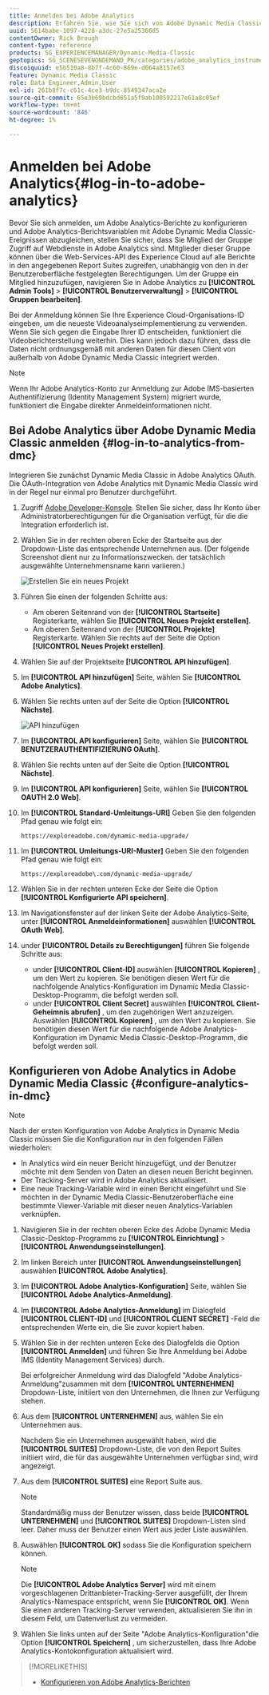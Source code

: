```yaml
---
title: Anmelden bei Adobe Analytics
description: Erfahren Sie, wie Sie sich von Adobe Dynamic Media Classic aus bei Adobe Analytics anmelden.
uuid: 5614babe-1097-4228-a3dc-27e5a25366d5
contentOwner: Rick Brough
content-type: reference
products: SG_EXPERIENCEMANAGER/Dynamic-Media-Classic
geptopics: SG_SCENESEVENONDEMAND_PK/categories/adobe_analytics_instrumentation_kit
discoiquuid: e5b510a8-8b7f-4c60-869e-d664a8157e63
feature: Dynamic Media Classic
role: Data Engineer,Admin,User
exl-id: 261b8f7c-c61c-4ce3-b9dc-8549347aca2e
source-git-commit: 65e3b69bdcbd651a5f9ab100592217e61a8c05ef
workflow-type: tm+mt
source-wordcount: '846'
ht-degree: 1%

---
```


# Anmelden bei Adobe Analytics{#log-in-to-adobe-analytics}

Bevor Sie sich anmelden, um Adobe Analytics-Berichte zu konfigurieren und Adobe Analytics-Berichtsvariablen mit Adobe Dynamic Media Classic-Ereignissen abzugleichen, stellen Sie sicher, dass Sie Mitglied der Gruppe Zugriff auf Webdienste in Adobe Analytics sind. Mitglieder dieser Gruppe können über die Web-Services-API des Experience Cloud auf alle Berichte in den angegebenen Report Suites zugreifen, unabhängig von den in der Benutzeroberfläche festgelegten Berechtigungen. Um der Gruppe ein Mitglied hinzuzufügen, navigieren Sie in Adobe Analytics zu **[!UICONTROL Admin Tools]** > **[!UICONTROL Benutzerverwaltung]** > **[!UICONTROL Gruppen bearbeiten]**.

Bei der Anmeldung können Sie Ihre Experience Cloud-Organisations-ID eingeben, um die neueste Videoanalyseimplementierung zu verwenden. Wenn Sie sich gegen die Eingabe Ihrer ID entscheiden, funktioniert die Videoberichterstellung weiterhin. Dies kann jedoch dazu führen, dass die Daten nicht ordnungsgemäß mit anderen Daten für diesen Client von außerhalb von Adobe Dynamic Media Classic integriert werden.

>[!NOTE]
>
>Wenn Ihr Adobe Analytics-Konto zur Anmeldung zur Adobe IMS-basierten Authentifizierung (Identity Management System) migriert wurde, funktioniert die Eingabe direkter Anmeldeinformationen nicht.

## Bei Adobe Analytics über Adobe Dynamic Media Classic anmelden {#log-in-to-analytics-from-dmc}

Integrieren Sie zunächst Dynamic Media Classic in Adobe Analytics OAuth. Die OAuth-Integration von Adobe Analytics mit Dynamic Media Classic wird in der Regel nur einmal pro Benutzer durchgeführt.

1. Zugriff [Adobe Developer-Konsole](https://developer.adobe.com/console). Stellen Sie sicher, dass Ihr Konto über Administratorberechtigungen für die Organisation verfügt, für die die Integration erforderlich ist.
1. Wählen Sie in der rechten oberen Ecke der Startseite aus der Dropdown-Liste das entsprechende Unternehmen aus. (Der folgende Screenshot dient nur zu Informationszwecken. der tatsächlich ausgewählte Unternehmensname kann variieren.)

   ![Erstellen Sie ein neues Projekt](assets/analytics-oauth1.png)

1. Führen Sie einen der folgenden Schritte aus:

   * Am oberen Seitenrand von der **[!UICONTROL Startseite]** Registerkarte, wählen Sie **[!UICONTROL Neues Projekt erstellen]**.
   * Am oberen Seitenrand von der **[!UICONTROL Projekte]** Registerkarte. Wählen Sie rechts auf der Seite die Option **[!UICONTROL Neues Projekt erstellen]**.

1. Wählen Sie auf der Projektseite **[!UICONTROL API hinzufügen]**.
1. Im **[!UICONTROL API hinzufügen]** Seite, wählen Sie **[!UICONTROL Adobe Analytics]**.
1. Wählen Sie rechts unten auf der Seite die Option **[!UICONTROL Nächste]**.

   ![API hinzufügen](assets/analytics-oauth2.png)

1. Im **[!UICONTROL API konfigurieren]** Seite, wählen Sie **[!UICONTROL BENUTZERAUTHENTIFIZIERUNG OAuth]**.
1. Wählen Sie rechts unten auf der Seite die Option **[!UICONTROL Nächste]**.
1. Im **[!UICONTROL API konfigurieren]** Seite, wählen Sie **[!UICONTROL OAUTH 2.0 Web]**.
1. Im **[!UICONTROL Standard-Umleitungs-URI]** Geben Sie den folgenden Pfad genau wie folgt ein:

   `https://exploreadobe.com/dynamic-media-upgrade/`

1. Im **[!UICONTROL Umleitungs-URI-Muster]** Geben Sie den folgenden Pfad genau wie folgt ein:

   `https://exploreadobe\.com/dynamic-media-upgrade/`

1. Wählen Sie in der rechten unteren Ecke der Seite die Option **[!UICONTROL Konfigurierte API speichern]**.
1. Im Navigationsfenster auf der linken Seite der Adobe Analytics-Seite, unter **[!UICONTROL Anmeldeinformationen]** auswählen **[!UICONTROL OAuth Web]**.
1. under **[!UICONTROL Details zu Berechtigungen]** führen Sie folgende Schritte aus:
   * under **[!UICONTROL Client-ID]** auswählen **[!UICONTROL Kopieren]** , um den Wert zu kopieren. Sie benötigen diesen Wert für die nachfolgende Analytics-Konfiguration im Dynamic Media Classic-Desktop-Programm, die befolgt werden soll.
   * under **[!UICONTROL Client Secret]** auswählen **[!UICONTROL Client-Geheimnis abrufen]** , um den zugehörigen Wert anzuzeigen. Auswählen **[!UICONTROL Kopieren]** , um den Wert zu kopieren. Sie benötigen diesen Wert für die nachfolgende Adobe Analytics-Konfiguration im Dynamic Media Classic-Desktop-Programm, die befolgt werden soll.

## Konfigurieren von Adobe Analytics in Adobe Dynamic Media Classic {#configure-analytics-in-dmc}

>[!NOTE]
>
>Nach der ersten Konfiguration von Adobe Analytics in Dynamic Media Classic müssen Sie die Konfiguration nur in den folgenden Fällen wiederholen:
>
>* In Analytics wird ein neuer Bericht hinzugefügt, und der Benutzer möchte mit dem Senden von Daten an diesen neuen Bericht beginnen.
>* Der Tracking-Server wird in Adobe Analytics aktualisiert.
>* Eine neue Tracking-Variable wird in einen Bericht eingeführt und Sie möchten in der Dynamic Media Classic-Benutzeroberfläche eine bestimmte Viewer-Variable mit dieser neuen Analytics-Variablen verknüpfen.
>


1. Navigieren Sie in der rechten oberen Ecke des Adobe Dynamic Media Classic-Desktop-Programms zu **[!UICONTROL Einrichtung]** > **[!UICONTROL Anwendungseinstellungen]**.
1. Im linken Bereich unter **[!UICONTROL Anwendungseinstellungen]** auswählen **[!UICONTROL Adobe Analytics]**.
1. Im **[!UICONTROL Adobe Analytics-Konfiguration]** Seite, wählen Sie **[!UICONTROL Adobe Analytics-Anmeldung]**.
1. Im **[!UICONTROL Adobe Analytics-Anmeldung]** im Dialogfeld **[!UICONTROL CLIENT-ID]** und **[!UICONTROL CLIENT SECRET]** -Feld die entsprechenden Werte ein, die Sie zuvor kopiert haben.
1. Wählen Sie in der rechten unteren Ecke des Dialogfelds die Option **[!UICONTROL Anmelden]** und führen Sie Ihre Anmeldung bei Adobe IMS (Identity Management Services) durch.

   Bei erfolgreicher Anmeldung wird das Dialogfeld &quot;Adobe Analytics-Anmeldung&quot;zusammen mit dem **[!UICONTROL UNTERNEHMEN]** Dropdown-Liste, initiiert von den Unternehmen, die Ihnen zur Verfügung stehen.

1. Aus dem **[!UICONTROL UNTERNEHMEN]** aus, wählen Sie ein Unternehmen aus.

   Nachdem Sie ein Unternehmen ausgewählt haben, wird die **[!UICONTROL SUITES]** Dropdown-Liste, die von den Report Suites initiiert wird, die für das ausgewählte Unternehmen verfügbar sind, wird angezeigt.

1. Aus dem **[!UICONTROL SUITES]** eine Report Suite aus.

   >[!NOTE]
   >
   >Standardmäßig muss der Benutzer wissen, dass beide **[!UICONTROL UNTERNEHMEN]** und **[!UICONTROL SUITES]** Dropdown-Listen sind leer. Daher muss der Benutzer einen Wert aus jeder Liste auswählen.

1. Auswählen **[!UICONTROL OK]** sodass Sie die Konfiguration speichern können.

   >[!NOTE]
   >
   >Die **[!UICONTROL Adobe Analytics Server]** wird mit einem vorgeschlagenen Drittanbieter-Tracking-Server ausgefüllt, der Ihrem Analytics-Namespace entspricht, wenn Sie **[!UICONTROL OK]**. Wenn Sie einen anderen Tracking-Server verwenden, aktualisieren Sie ihn in diesem Feld, um Datenverlust zu vermeiden.

1. Wählen Sie links unten auf der Seite &quot;Adobe Analytics-Konfiguration&quot;die Option **[!UICONTROL Speichern]** , um sicherzustellen, dass Ihre Adobe Analytics-Kontokonfiguration aktualisiert wird.

>[!MORELIKETHIS]
>
>* [Konfigurieren von Adobe Analytics-Berichten](configuring-analytics-reports.md#configuring_adobe_analytics_reports)

